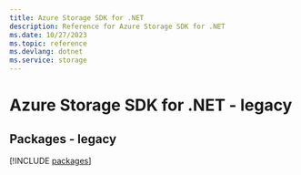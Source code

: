 ```yaml
---
title: Azure Storage SDK for .NET
description: Reference for Azure Storage SDK for .NET
ms.date: 10/27/2023
ms.topic: reference
ms.devlang: dotnet
ms.service: storage
---
```

# Azure Storage SDK for .NET - legacy
## Packages - legacy
[!INCLUDE [packages](storage-index.md)]
